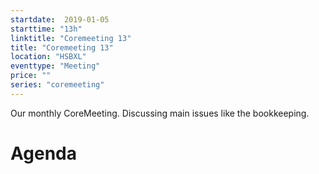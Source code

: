 ```yaml
---
startdate:  2019-01-05
starttime: "13h"
linktitle: "Coremeeting 13"
title: "Coremeeting 13"
location: "HSBXL"
eventtype: "Meeting"
price: ""
series: "coremeeting"
---
```


Our monthly CoreMeeting. Discussing main issues like the bookkeeping.

# Agenda 


